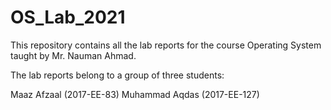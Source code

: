 # OS_Lab_2021

This repository contains all the lab reports for the course Operating System taught by Mr. Nauman Ahmad.

The lab reports belong to a group of three students:

Maaz Afzaal (2017-EE-83)
Muhammad Aqdas (2017-EE-127)

